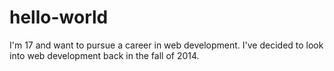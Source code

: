 # hello-world
I'm 17 and want to pursue a career in web development.
I've  decided to look into web development back in the fall of 2014.
